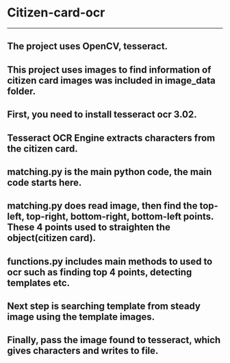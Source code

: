 # Citizen-card-ocr
------------------------------------------------------------------------------------------------------------------------------------------
The project uses OpenCV, tesseract.
------------------------------------------------------------------------------------------------------------------------------------------
This project uses images to find information of citizen card images was included in image_data folder.
------------------------------------------------------------------------------------------------------------------------------------------
First, you need to install tesseract ocr 3.02.
------------------------------------------------------------------------------------------------------------------------------------------
Tesseract OCR Engine extracts characters from the citizen card.
------------------------------------------------------------------------------------------------------------------------------------------
matching.py is the main python code, the main code starts here.
------------------------------------------------------------------------------------------------------------------------------------------
matching.py does read image, then find the top-left, top-right, bottom-right, bottom-left points. These 4 points used to straighten the object(citizen card).
------------------------------------------------------------------------------------------------------------------------------------------
functions.py includes main methods to used to ocr such as finding top 4 points, detecting templates etc.
------------------------------------------------------------------------------------------------------------------------------------------
Next step is searching template from steady image using the template images.
------------------------------------------------------------------------------------------------------------------------------------------
Finally, pass the image found to tesseract, which gives characters and writes to file.
------------------------------------------------------------------------------------------------------------------------------------------
